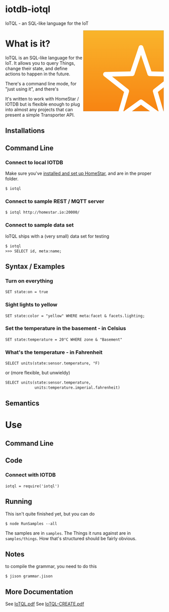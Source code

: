 # iotdb-iotql
IoTQL - an SQL-like language for the IoT

<img src="https://github.com/dpjanes/iotdb-homestar/blob/master/docs/HomeStar.png" align="right" />

# What is it?

IoTQL is an SQL-like language for the IoT. 
It allows you to query Things, change their state, and define actions to happen in the future.

There's a command line mode, for "just using it", and there's 

It's written to work with HomeStar / IOTDB but is flexible enough to plug into almost any projects that can present a simple Transporter API.

## Installations


## Command Line
### Connect to local IOTDB

Make sure you've [installed and set up HomeStar](https://homestar.io/about/install), and are in the proper folder.

	$ iotql 
	
### Connect to sample REST / MQTT server

	$ iotql http://homestar.io:20000/
	
### Connect to sample data set

IoTQL ships with a (very small) data set for testing

	$ iotql 
	>>> SELECT id, meta:name;

## Syntax / Examples

### Turn on everything

	SET state:on = true
	
### Sight lights to yellow

	SET state:color = "yellow" WHERE meta:facet & facets.lighting;
	
### Set the temperature in the basement - in Celsius

	SET state:temperature = 20°C WHERE zone & "Basement"

### What's the temperature - in Fahrenheit

	SELECT units(state:sensor.temperature, °F)
	
or (more flexible, but unwieldy)

	SELECT units(state:sensor.temperature,
	             units:temperature.imperial.fahrenheit)
	
		
## Semantics

## 


# Use

## Command Line

## Code

### Connect with IOTDB

    iotql = require('iotql')


## Running

This isn't quite finished yet, but you can do

    $ node RunSamples --all

The samples are in <code>samples</code>. The Things it
runs against are in <code>samples/things</code>. 
How that's structured should be fairly obvious.

## Notes

to compile the grammar, you need to do this

    $ jison grammar.jison


## More Documentation
See [IoTQL.pdf](https://github.com/dpjanes/iotdb-iotql/blob/master/docs/IoTQL.pdf)
See [IoTQL-CREATE.pdf](https://github.com/dpjanes/iotdb-iotql/blob/master/docs/IoTQL-CREATE.pdf)
